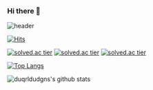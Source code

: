 ### Hi there 👋

![header](https://capsule-render.vercel.app/api?type=slice&color=gradient&text=%20duqrldudgns%20%20&height=200&fontSize=50)

[![Hits](https://hits.seeyoufarm.com/api/count/incr/badge.svg?url=https%3A%2F%2Fgithub.com%2Fduqrldudgns)](https://hits.seeyoufarm.com)

[![solved.ac tier](http://mazassumnida.wtf/api/generate_badge?boj=duqrldudgns)](https://solved.ac/duqrldudgns)
[![solved.ac tier](http://mazassumnida.wtf/api/v2/generate_badge?boj=duqrldudgns)](https://solved.ac/duqrldudgns)
[![solved.ac tier](http://mazassumnida.wtf/api/mini/generate_badge?boj=duqrldudgns)](https://solved.ac/duqrldudgns)

[![Top Langs](https://github-readme-stats.vercel.app/api/top-langs/?username=duqrldudgns)](https://github.com/anuraghazra/github-readme-stats)

![duqrldudgns's github stats](https://github-readme-stats.vercel.app/api?username=duqrldudgns&show_icons=true)
                                                                                            
